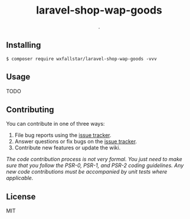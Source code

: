 <h1 align="center"> laravel-shop-wap-goods </h1>

<p align="center"> .</p>


## Installing

```shell
$ composer require wxfallstar/laravel-shop-wap-goods -vvv
```

## Usage

TODO

## Contributing

You can contribute in one of three ways:

1. File bug reports using the [issue tracker](https://github.com/wxfallstar/laravel-shop-wap-goods/issues).
2. Answer questions or fix bugs on the [issue tracker](https://github.com/wxfallstar/laravel-shop-wap-goods/issues).
3. Contribute new features or update the wiki.

_The code contribution process is not very formal. You just need to make sure that you follow the PSR-0, PSR-1, and PSR-2 coding guidelines. Any new code contributions must be accompanied by unit tests where applicable._

## License

MIT